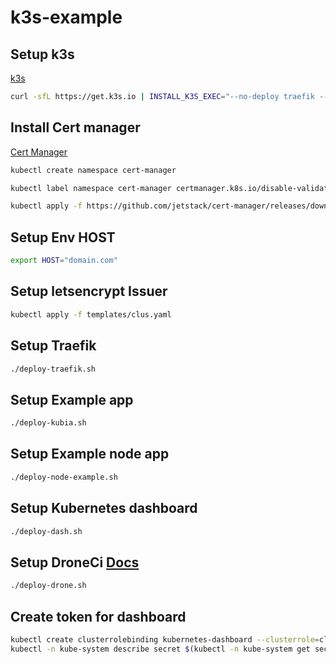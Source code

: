 # k3s-example

## Setup k3s
[k3s](https://k3s.io/)
```bash
curl -sfL https://get.k3s.io | INSTALL_K3S_EXEC="--no-deploy traefik --tls-san='IPADDR' "  sh -
```
## Install Cert manager

[Cert Manager](https://docs.cert-manager.io/en/latest/getting-started/install/kubernetes.html)

```bash
kubectl create namespace cert-manager

kubectl label namespace cert-manager certmanager.k8s.io/disable-validation=true

kubectl apply -f https://github.com/jetstack/cert-manager/releases/download/v0.9.1/cert-manager.yaml

```
## Setup Env HOST
```bash
export HOST="domain.com"
```
## Setup letsencrypt Issuer
```bash
kubectl apply -f templates/clus.yaml
```
## Setup Traefik
```bash
./deploy-traefik.sh
```
## Setup Example app
```bash
./deploy-kubia.sh
```
## Setup Example node app
```bash
./deploy-node-example.sh
```
## Setup Kubernetes dashboard
```bash
./deploy-dash.sh
```
## Setup DroneCi [Docs](https://docs.drone.io/installation/github/kubernetes/)

```bash
./deploy-drone.sh
```
## Create token for dashboard
```bash
kubectl create clusterrolebinding kubernetes-dashboard --clusterrole=cluster-admin --serviceaccount=kube-system:kubernetes-dashboard
kubectl -n kube-system describe secret $(kubectl -n kube-system get secret | grep admin-user | awk '{print $1}')
```